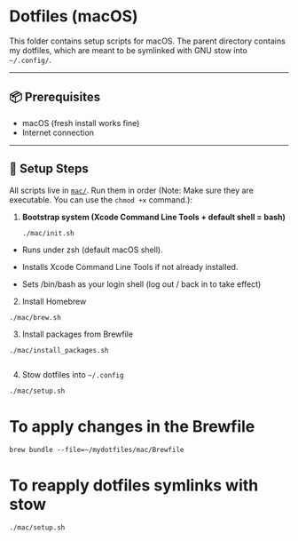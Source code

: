 # Dotfiles (macOS)

This folder contains setup scripts for macOS. The parent directory contains my dotfiles, which are meant to be symlinked with GNU stow into `~/.config/`. 

---

## 📦 Prerequisites

- macOS (fresh install works fine)
- Internet connection

---

## 🚀 Setup Steps

All scripts live in [`mac/`](./mac). Run them in order (Note: Make sure they are executable. You can use the `chmod +x` command.):

1. **Bootstrap system (Xcode Command Line Tools + default shell = bash)**
   ```sh
   ./mac/init.sh

- Runs under zsh (default macOS shell).

- Installs Xcode Command Line Tools if not already installed.

- Sets /bin/bash as your login shell (log out / back in to take effect)

2. Install Homebrew

```
./mac/brew.sh
```

3. Install packages from Brewfile

```
./mac/install_packages.sh
```
```
```

4. Stow dotfiles into `~/.config`

```
./mac/setup.sh
```

# To apply changes in the Brewfile

```
brew bundle --file=~/mydotfiles/mac/Brewfile
```

# To reapply dotfiles symlinks with stow

`./mac/setup.sh`
